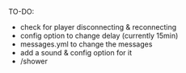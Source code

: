 TO-DO:
- check for player disconnecting & reconnecting
- config option to change delay (currently 15min)
- messages.yml to change the messages
- add a sound & config option for it
- /shower <player> <minute>